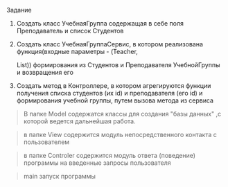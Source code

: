 Задание
1. Создать класс УчебнаяГруппа содержащая в себе поля Преподаватель и список Студентов


2. Создать класс УчебнаяГруппаСервис, в котором реализована функция(входные параметры - (Teacher,

   List<Strudent>)) формирования из Студентов и Преподавателя УчебнойГруппы и возвращения его


3. Создать метод в Контроллере, в котором агрегируются функции получения списка студентов (их id) и
   преподавателя (его id) и формирования учебной группы, путем вызова метода из сервиса

 

> В папке Model содержатся классы для создания "базы данных" ,с которой ведется дальнейшая работа.

  >в папке View содержится модуль непосредственного контакта с пользователем

  >в папке Controler содержится модуль ответа (поведение) программы на введенные запросы пользователя

   >main запуск программы
  